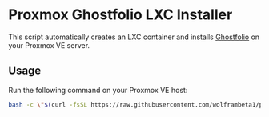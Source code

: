 # Proxmox Ghostfolio LXC Installer

This script automatically creates an LXC container and installs [Ghostfolio](https://github.com/ghostfolio/ghostfolio) on your Proxmox VE server.

## Usage

Run the following command on your Proxmox VE host:

```bash
bash -c \"$(curl -fsSL https://raw.githubusercontent.com/wolframbeta1/proxmox-ghostfolio/main/ghostfolio-lxc.sh)\"
